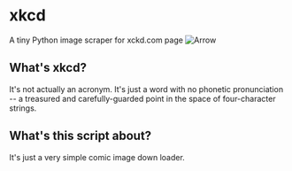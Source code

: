 # xkcd
A tiny Python image scraper for xckd.com page
![Arrow](https://imgs.xkcd.com/comics/arrow.png)

## What's xkcd?

It's not actually an acronym. It's just a word with no phonetic pronunciation -- a treasured and carefully-guarded point in the space of four-character strings.

## What's this script about?

It's just a very simple comic image down loader.